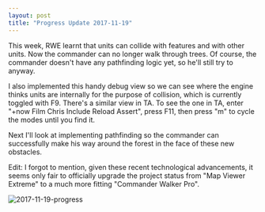 ```yaml
---
layout: post
title: "Progress Update 2017-11-19"
---
```


This week, RWE learnt that units can collide with features and with other units. Now the commander can no longer walk through trees. Of course, the commander doesn't have any pathfinding logic yet, so he'll still try to anyway.

I also implemented this handy debug view so we can see where the engine thinks units are internally for the purpose of collision, which is currently toggled with F9. There's a similar view in TA. To see the one in TA, enter "+now Film Chris Include Reload Assert", press F11, then press "m" to cycle the modes until you find it.

Next I'll look at implementing pathfinding so the commander can successfully make his way around the forest in the face of these new obstacles.

Edit: I forgot to mention, given these recent technological advancements, it seems only fair to officially upgrade the project status from "Map Viewer Extreme" to a much more fitting "Commander Walker Pro".

![2017-11-19-progress](/pics/progress-2017-11-19.gif)
